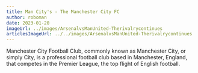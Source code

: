 ```yaml
---
title: Man City's - The Manchester City FC
author: roboman
date: 2023-01-20
imageUrl: ../images/ArsenalvsManUnited-Therivalrycontinues
articlesImageUrl: ../../images/ArsenalvsManUnited-Therivalrycontinues
---
```



Manchester City Football Club, commonly known as Manchester City, or simply City, is a professional football club based in Manchester, England, that competes in the Premier League, the top flight of English football.
